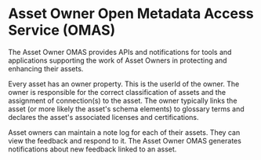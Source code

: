 <!-- SPDX-License-Identifier: Apache-2.0 -->

# Asset Owner Open Metadata Access Service (OMAS)

The Asset Owner OMAS provides APIs and notifications for tools and applications supporting
the work of Asset Owners in protecting and enhancing their assets.

Every asset has an owner property.  This is the userId of the owner.  The owner is responsible
for the correct classification of assets and the assignment of connection(s) to the asset.
The owner typically links the asset (or more likely the asset's schema elements) to glossary
terms and declares the asset's associated licenses and certifications.

Asset owners can maintain a note log for each of their assets.  They can view the feedback and
respond to it.  The Asset Owner OMAS generates notifications about new feedback linked to an
asset.
